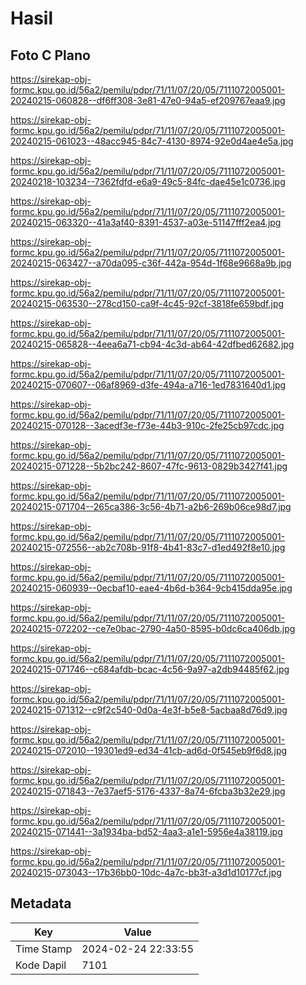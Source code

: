 # Hasil

## Foto C Plano

https://sirekap-obj-formc.kpu.go.id/56a2/pemilu/pdpr/71/11/07/20/05/7111072005001-20240215-060828--df6ff308-3e81-47e0-94a5-ef209767eaa9.jpg

https://sirekap-obj-formc.kpu.go.id/56a2/pemilu/pdpr/71/11/07/20/05/7111072005001-20240215-061023--48acc945-84c7-4130-8974-92e0d4ae4e5a.jpg

https://sirekap-obj-formc.kpu.go.id/56a2/pemilu/pdpr/71/11/07/20/05/7111072005001-20240218-103234--7362fdfd-e6a9-49c5-84fc-dae45e1c0736.jpg

https://sirekap-obj-formc.kpu.go.id/56a2/pemilu/pdpr/71/11/07/20/05/7111072005001-20240215-063320--41a3af40-8391-4537-a03e-51147fff2ea4.jpg

https://sirekap-obj-formc.kpu.go.id/56a2/pemilu/pdpr/71/11/07/20/05/7111072005001-20240215-063427--a70da095-c36f-442a-954d-1f68e9668a9b.jpg

https://sirekap-obj-formc.kpu.go.id/56a2/pemilu/pdpr/71/11/07/20/05/7111072005001-20240215-063530--278cd150-ca9f-4c45-92cf-3818fe659bdf.jpg

https://sirekap-obj-formc.kpu.go.id/56a2/pemilu/pdpr/71/11/07/20/05/7111072005001-20240215-065828--4eea6a71-cb94-4c3d-ab64-42dfbed62682.jpg

https://sirekap-obj-formc.kpu.go.id/56a2/pemilu/pdpr/71/11/07/20/05/7111072005001-20240215-070607--06af8969-d3fe-494a-a716-1ed7831640d1.jpg

https://sirekap-obj-formc.kpu.go.id/56a2/pemilu/pdpr/71/11/07/20/05/7111072005001-20240215-070128--3acedf3e-f73e-44b3-910c-2fe25cb97cdc.jpg

https://sirekap-obj-formc.kpu.go.id/56a2/pemilu/pdpr/71/11/07/20/05/7111072005001-20240215-071228--5b2bc242-8607-47fc-9613-0829b3427f41.jpg

https://sirekap-obj-formc.kpu.go.id/56a2/pemilu/pdpr/71/11/07/20/05/7111072005001-20240215-071704--265ca386-3c56-4b71-a2b6-269b06ce98d7.jpg

https://sirekap-obj-formc.kpu.go.id/56a2/pemilu/pdpr/71/11/07/20/05/7111072005001-20240215-072556--ab2c708b-91f8-4b41-83c7-d1ed492f8e10.jpg

https://sirekap-obj-formc.kpu.go.id/56a2/pemilu/pdpr/71/11/07/20/05/7111072005001-20240215-060939--0ecbaf10-eae4-4b6d-b364-9cb415dda95e.jpg

https://sirekap-obj-formc.kpu.go.id/56a2/pemilu/pdpr/71/11/07/20/05/7111072005001-20240215-072202--ce7e0bac-2790-4a50-8595-b0dc6ca406db.jpg

https://sirekap-obj-formc.kpu.go.id/56a2/pemilu/pdpr/71/11/07/20/05/7111072005001-20240215-071746--c684afdb-bcac-4c56-9a97-a2db94485f62.jpg

https://sirekap-obj-formc.kpu.go.id/56a2/pemilu/pdpr/71/11/07/20/05/7111072005001-20240215-071312--c9f2c540-0d0a-4e3f-b5e8-5acbaa8d76d9.jpg

https://sirekap-obj-formc.kpu.go.id/56a2/pemilu/pdpr/71/11/07/20/05/7111072005001-20240215-072010--19301ed9-ed34-41cb-ad6d-0f545eb9f6d8.jpg

https://sirekap-obj-formc.kpu.go.id/56a2/pemilu/pdpr/71/11/07/20/05/7111072005001-20240215-071843--7e37aef5-5176-4337-8a74-6fcba3b32e29.jpg

https://sirekap-obj-formc.kpu.go.id/56a2/pemilu/pdpr/71/11/07/20/05/7111072005001-20240215-071441--3a1934ba-bd52-4aa3-a1e1-5956e4a38119.jpg

https://sirekap-obj-formc.kpu.go.id/56a2/pemilu/pdpr/71/11/07/20/05/7111072005001-20240215-073043--17b36bb0-10dc-4a7c-bb3f-a3d1d10177cf.jpg


## Metadata

| Key        | Value               |
| ---------- | ------------------- |
| Time Stamp | 2024-02-24 22:33:55 |
| Kode Dapil | 7101                |



